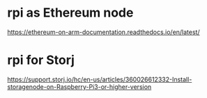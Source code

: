 # rpi as Ethereum node

https://ethereum-on-arm-documentation.readthedocs.io/en/latest/

# rpi for Storj

https://support.storj.io/hc/en-us/articles/360026612332-Install-storagenode-on-Raspberry-Pi3-or-higher-version
